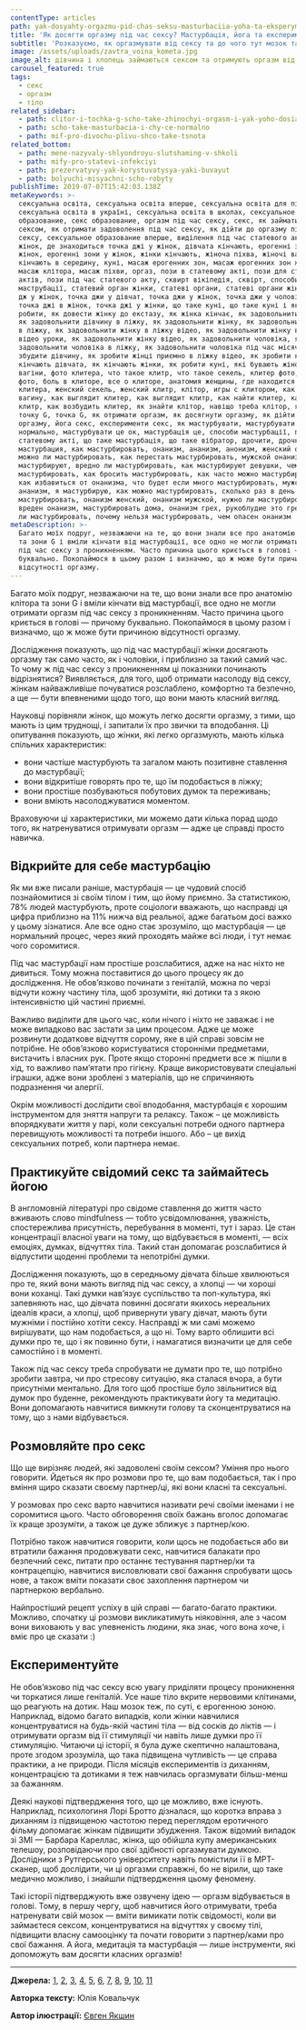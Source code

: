 ```yaml
---
contentType: articles
path: yak-dosyahty-orgazmu-pid-chas-seksu-masturbaciia-yoha-ta-eksperymenty
title: 'Як досягти оргазму під час сексу? Мастурбація, йога та експерименти'
subtitle: 'Розказуємо, як оргазмувати від сексу та до чого тут мозок та мастурбація'
image: /assets/uploads/zavtra_voina_kometa.jpg
image_alt: дівчина і хлопець займаються сексом та отримують оргазм від нього
carousel_featured: true
tags:
  - секс
  - оргазм
  - тіло
related_sidebar:
  - path: clitor-i-tochka-g-scho-take-zhinochyi-orgasm-i-yak-yoho-dosiahty
  - path: scho-take-masturbacia-i-chy-ce-normalno
  - path: mif-pro-divochu-plivu-shco-take-tsnota
related_bottom:
  - path: mene-nazyvaly-shlyondroyu-slutshaming-v-shkoli
  - path: mify-pro-statevi-infekciyi
  - path: prezervatyvy-yak-korystuvatysya-yaki-buvayut
  - path: bolyuchi-misyachni-scho-robyty
publishTime: 2019-07-07T15:42:03.138Z
metaKeywords: >-
  сексуальна освіта, сексуальна освіта вперше, сексуальна освіта для підлітків,
  сексуальна освіта в україні, сексуальна освіта в школах, сексуальное
  образование, секс образование, оргазм під час сексу, секс, як займатися
  сексом, як отримати задоволення під час сексу, як дійти до оргазму під час
  сексу, сексуальное образование вперше, виділення під час статевого акту у
  жінок, де знаходиться точка джі у жінок, дівчата кінчають, ерогенні зони
  жінок, ерогенні зони у жінок, жінки кінчають, жіноча піхва, жіночі вагіни,
  кінчають в середину, куні, масаж ерогенних зон, масаж ерогенних зон жінки,
  масаж клітора, масаж піхви, оргаз, пози в статевому акті, пози для статевих
  актів, пози під час статевого акту, сквирт вікіпедія, сквірт, способи
  маструбації, статевий орган жінки, статеві органи, статеві органи жінки, точка
  дж у жінок, точка джи у дівчат, точка джи у жінок, точка джи у чоловіків,
  точка джі в жінок, точка джі у жінки, що таке куні, що таке куні і як його
  робити, як довести жінку до екстазу, як жінка кінчає, як задовольнити дівчину,
  як задовольнити дівчину в ліжку, як задовольнити жінку, як задовольнити жінку
  в ліжку, як задовольнити жінку в ліжку відео, як задовольнити жінку в ліжку
  відео уроки, як задовольнити жінку відео, як задовольнити чоловіка, як
  задовольнити чоловіка в ліжку, як задовольнити чоловіка під час місячних, як
  збудити дівчину, як зробити жінці приємно в ліжку відео, як зробити куні, як
  кінчають дівчата, як кінчають жінки, як робити куні, які бувають жіночі
  вагіни, фото клитера, что такое клитр, что такое секель, клитер фото, клитр
  фото, боль в клиторе, все о клиторе, анатомия женщины, где находится клитер,
  клитера, женский секель, женский клитр, клітор, игры с клитором, как найти
  вагину, как выглядит клитер, как выглядит клитр, как найти клитер, как найти
  клитр, как возбудить клитер, як знайти клітор, навіщо треба клітор, як знайти
  точку G, точка G, як отримати оргазм, як досягнути оргазму, як дійти до
  оргазму, йога секс, експерименти секс, як мастурбувати, мастурбувати це
  нормально, мастурбувати це ок, мастурбація це, способи мастурбації, пози в
  статевому акті, що таке мастурбація, що таке вібратор, дрочити, дрочка,
  мастурбация, как мастурбировать, онанизм, ананизм, анонизм, женский онанизм,
  можно ли мастурбировать, как перестать мастурбировать, мужской онанизм,
  мастурбируют, вредно ли мастурбировать, как мастурбируют девушки, чем можно
  мастурбировать, как бросить мастурбировать, как часто можно мастурбировать,
  как избавиться от онанизма, что будет если много мастурбировать, мужской
  ананизм, я мастурбирую, как можно мастурбировать, сколько раз в день можно
  мастурбировать, онанизм женский, онанизм мужской, нужно ли мастурбировать, чем
  вреден онанизм, мастурбировать дома, онанизм грех, рукоблудие это грех, грех
  ли мастурбировать, почему нельзя мастурбировать, чем опасен онанизм 
metaDescription: >-
  Багато моїх подруг, незважаючи на те, що вони знали все про анатомію клітора
  та зони G і вміли кінчати від мастурбації, все одно не могли отримати оргазм
  під час сексу з проникненням. Часто причина цього криється в голові —  причому
  буквально. Покопаймося в цьому разом і визначмо, що ж може бути причиною
  відсутності оргазму.
---
```

Багато моїх подруг, незважаючи на те, що вони знали все про анатомію клітора та зони G і вміли кінчати від мастурбації, все одно не могли отримати оргазм під час сексу з проникненням. Часто причина цього криється в голові —  причому буквально. Покопаймося в цьому разом і визначмо, що ж може бути причиною відсутності оргазму.

Дослідження показують, що під час мастурбації жінки досягають оргазму так само часто, як і чоловіки, і приблизно за такий самий час. То чому ж під час сексу з проникненням ці показники починають відрізнятися? Виявляється, для того, щоб отримати насолоду від сексу, жінкам найважливіше почуватися розслаблено, комфортно та безпечно, а ще — бути впевненими щодо того, що вони мають класний вигляд. 

Науковці порівняли жінок, що можуть легко досягти оргазму, з тими, що мають із цим труднощі, і запитали їх про звички та вподобання. Ці опитування показують, що жінки, які легко оргазмують, мають кілька спільних характеристик: 


* вони частіше мастурбують та загалом мають позитивне ставлення до мастурбації; 
* вони відкритіше говорять про те, що їм подобається в ліжку;  
* вони простіше позбуваються побутових думок та переживань;
* вони вміють насолоджуватися моментом. 

Враховуючи ці характеристики, ми можемо дати кілька порад щодо того, як натренуватися отримувати оргазм —  адже це справді просто навичка.

## Відкрийте для себе мастурбацію

Як ми вже писали раніше, мастурбація — це чудовий спосіб познайомитися зі своїм тілом і тим, що йому приємно. За статистикою, 78% людей мастурбують, проте соціологи вважають, що насправді ця цифра приблизно на 11% нижча від реальної, адже багатьом досі важко у цьому зізнатися. Але все одно стає зрозуміло, що мастурбація — це нормальний процес, через який проходять майже всі люди, і тут немає чого соромитися. 

Під час мастурбації нам простіше розслабитися, адже на нас ніхто не дивиться. Тому можна поставитися до цього процесу як до дослідження. Не обов’язково починати з геніталій, можна по черзі відчути кожну частину тіла, щоб зрозуміти, які дотики та з якою інтенсивністю цій частині приємні. 

Важливо виділити для цього час, коли нічого і ніхто не заважає і не може випадково вас застати за цим процесом. Адже це може розвинути додаткове відчуття сорому, яке в цій справі зовсім не потрібне. Не обов’язково користуватися сторонніми предметами, вистачить і власних рук. Проте якщо сторонні предмети все ж пішли в хід, то важливо пам’ятати про гігієну. Краще використовувати спеціальні іграшки, адже вони зроблені з матеріалів, що не спричиняють подразнення чи алергії. 

Окрім можливості дослідити свої вподобання, мастурбація є хорошим інструментом для зняття напруги та релаксу. Також – це можливість впорядкувати життя у парі, коли сексуальні потреби одного партнера перевищують можливості та потреби іншого. Або – це вихід сексуальних потреб, коли партнера немає.

## Практикуйте свідомий секс та займайтесь йогою

В англомовній літературі про свідоме ставлення до життя часто вживають слово mindfulness — тобто усвідомлювання, уважність, спостережлива присутність, перебування в моменті, тут і зараз. Це стан концентрації власної уваги на тому, що відбувається в моменті, — всіх емоціях, думках, відчуттях тіла. Такий стан допомагає розслабитися й відпустити щоденні проблеми та непотрібні думки. 

Дослідження показують, що в середньому дівчата більше хвилюються про те, який вони мають вигляд під час сексу, а хлопці — чи хороші вони коханці. Такі думки нав’язує суспільство та поп-культура, які запевняють нас, що дівчата повинні досягати якихось нереальних ідеалів краси, а хлопці, щоб привернути увагу дівчат, мають бути мужніми і постійно хотіти сексу. Насправді ж ми самі можемо вирішувати, що нам подобається, а що ні. Тому варто облишити всі думки про те, що і як повинно бути, і намагатися визначити це для себе самостійно і в моменті. 

Також під час сексу треба спробувати не думати про те, що потрібно зробити завтра, чи про стресову ситуацію, яка сталася вчора, а бути присутніми ментально. Для того щоб простіше було звільнитися від думок про буденне, рекомендують практикувати йогу та медитацію. Вони допомагають навчитися вимкнути голову та сконцентруватися на тому, що з нами відбувається.

## Розмовляйте про секс

Що ще вирізняє людей, які задоволені своїм сексом? Уміння про нього говорити. Йдеться як про розмови про те, що вам подобається, так і про вміння щиро сказати своєму партнер/ці, які вони класні та сексуальні. 

У розмовах про секс варто навчитися називати речі своїми іменами і не соромитися цього. Часто обговорення своїх бажань вголос допомагає їх краще зрозуміти, а також це дуже зближує з партнер/кою. 

Потрібно також навчитися говорити, коли щось не подобається або ви втратили бажання продовжувати секс, навчитися балакати про безпечний секс, питати про останнє тестування партнер/ки та контрацепцію, навчитися висловлювати свої бажання спробувати щось нове, а також вміти показати своє захоплення партнером чи партнеркою вербально. 

Найпростіший рецепт успіху в цій справі —  багато-багато практики. Можливо, спочатку ці розмови викликатимуть ніяковіння, але з часом вони виховають у вас упевненість людини, яка знає, чого вона хоче, і вміє про це сказати :)

## Експериментуйте

Не обов’язково під час сексу всю увагу приділяти процесу проникнення чи торкатися лише геніталій. Усе наше тіло вкрите нервовими клітинами, що реагують на дотик. Наш мозок теж, по суті, є ерогенною зоною. Наприклад, відомо багато випадків, коли жінки навчилися концентруватися на будь-якій частині тіла — від сосків до ліктів — і отримувати оргазм від її стимуляції чи навіть лише думки про її стимуляцію. Читаючи ці історії, я була дуже скептично налаштована, проте згодом зрозуміла, що така підвищена чутливість — це справа практики, а не природи. Після місяців експериментів із диханням, концентрацією та дотиками я теж навчилась оргазмувати більш-менш за бажанням. 

Деякі наукові підтвердження того, що це можливо, вже існують. Наприклад, психологиня Лорі Бротто дізналася, що коротка вправа з диханням із підвищеною частотою перед переглядом еротичного фільму допомагає жінкам підвищити збудження. Також відомий випадок зі ЗМІ — Барбара Кареллас, жінка, що обійшла купу американських телешоу, розповідаючи про свої здібності оргазмувати думкою. Дослідники з Рутгерського університету навіть помістили її в МРТ-сканер, щоб дослідити, чи ці оргазми справжні, бо не вірили, що таке медично можливо, і знайшли підтвердження цьому феномену. 

Такі історії підтверджують вже озвучену ідею — оргазм відбувається в голові. Тому, в першу чергу, щоб навчитися його отримувати, треба натренувати свій мозок — вміти вимикати потік свідомості, коли ви займаєтеся сексом, концентруватися на відчуттях у своєму тілі, підвищити власну самооцінку та почати говорити з партнер/ками про свої бажання. А йога, медитація та мастурбація — лише інструменти, які допоможуть вам досягти класних оргазмів!

- - -

**Джерела:** [1](https://www.cbsnews.com/news/orgasm-just-by-thinking-is-it-medically-possible/), [2](http://www.feelmore.global/german/), [3](https://link.springer.com/book/10.1007/978-3-319-39277-6), [4](https://www.ncbi.nlm.nih.gov/pubmed/28213723), [5](https://link.springer.com/article/10.1007/BF01541197), [6](https://www.tandfonline.com/doi/abs/10.1080/14681994.2014.986085), [7](https://www.researchgate.net/publication/23764165_Social_Representations_of_Female_Orgasm), [8](https://www.ncbi.nlm.nih.gov/pubmed/28213723), [9](https://link.springer.com/article/10.1007/BF01541197), [10](https://www.tandfonline.com/doi/abs/10.1080/14681994.2014.986085), [11](https://www.researchgate.net/publication/11464588_Genital_and_Subjective_Sexual_Arousal_in_Postmenopausal_Women_Influence_of_Laboratory-induced_Hyperventilation)

**Авторка тексту:** Юлія Ковальчук

**Автор ілюстрації:** [Євген Якшин](https://www.instagram.com/ev.yakshin/)
